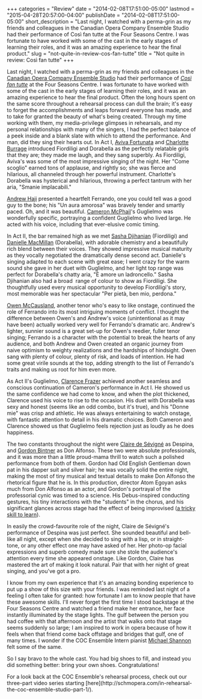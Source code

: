 +++
categories = "Review"
date = "2014-02-08T17:51:00-05:00"
lastmod = "2015-04-28T20:57:00-04:00"
publishDate = "2014-02-08T17:51:00-05:00"
short_description = "Last night, I watched with a perma-grin as my friends and colleagues in the Canadian Opera Company Ensemble Studio had their performance of Così fan tutte at the Four Seasons Centre. I was fortunate to have worked with some of the cast in the early stages of learning their roles, and it was an amazing experience to hear the final product."
slug = "not-quite-in-review-cos-fan-tutte"
title = "Not quite in review: Così fan tutte"
+++

Last night, I watched with a perma-grin as my friends and colleagues in the [Canadian Opera Company Ensemble Studio](http://www.coc.ca/aboutthecoc/companymembers/EnsembleStudio.aspx) had their performance of [_Così fan tutte_](http://www.coc.ca/PerformancesAndTickets/1314Season/CosiFanTutte/EnsembleStudioPerformance.aspx) at the Four Seasons Centre. I was fortunate to have worked with some of the cast in the early stages of learning their roles, and it was an amazing experience to hear the final product. Often the long hours spent on the same score throughout a rehearsal process can dull the brain; it's easy to forget the accomplishments and leaps forward everyone has made, and to take for granted the beauty of what's being created. Through my time working with them, my media-privilege glimpses in rehearsals, and my personal relationships with many of the singers, I had the perfect balance of a peek inside and a blank slate with which to attend the performance.
And man, did they sing their hearts out. In Act I, [Aviva Fortunata](https://twitter.com/AvivaFortunata) and [Charlotte Burrage](https://twitter.com/burragec) introduced Fiordiligi and Dorabella as the perfectly relatable girls that they are; they made me laugh, and they sang superbly. As Fiordiligi, Aviva's was some of the most impressive singing of the night. Her "Come scoglio" earned tons of applause, and rightly so; she was fierce and hilarious, all channeled through her powerful instrument. Charlotte's Dorabella was hysterical and hilarious, throwing a perfect tantrum with her aria, "Smanie implacabili."

[Andrew Haji](http://www.andrewhaji.com/) presented a heartfelt Ferrando, one you could tell was a good guy to the bone; his "Un aura amorosa" was bravely tender and smartly paced. Oh, and it was beautiful. [Cameron McPhail](https://twitter.com/Cameron_McPhail)'s Guglielmo was wonderfully specific, portraying a confident Guglielmo who lived large. He acted with his voice, including that ever-elusive comic timing.

In Act II, the bar remained high as we met [Sasha Djihanian](https://twitter.com/SashaDjihanian) (Fiordiligi) and [Danielle MacMillan](https://twitter.com/MezzoSopranoDan) (Dorabella), with adorable chemistry and a beautifully rich blend between their voices. They showed impressive musical maturity as they vocally negotiated the dramatically dense second act. Danielle's singing adapted to each scene with great ease; I went crazy for the warm sound she gave in her duet with Guglielmo, and her light top range was perfect for Dorabella's chatty aria, "È amore un ladroncello." Sasha Djihanian also had a broad  range of colour to show as Fiordiligi. She thoughtfully used every musical opportunity to develop Fiordiligi's story, most memorable was her spectacular "Per pietà, ben mio, perdona."

[Owen McCausland](http://www.coc.ca/ExploreAndLearn/NewToOpera/OnlineLearningCentre/ParlandoTheCOCBlog.aspx?EntryID=24213), another tenor who's easy to like onstage, continued the role of Ferrando into its most intriguing moments of conflict. I thought the difference between Owen's and Andrew's voice (unintentional as it may have been) actually worked very well for Ferrando's dramatic arc. Andrew's lighter, sunnier sound is a great set-up for Owen's reedier, fuller tenor singing; Ferrando is a character with the potential to break the hearts of any audience, and both Andrew and Owen created an organic journey from naive optimism to weighty realizations and the hardships of hindsight. Owen sang with plenty of colour, plenty of risk, and loads of intention. He had some great virile sounds at the top, adding strength to the list of Ferrando's traits and making us root for him even more.

As Act II's Guglielmo, [Clarence Frazer](https://twitter.com/clarencefrazer) achieved another seamless and conscious continuation of Cameron's performance in Act I. He showed us the same confidence we had come to know, and when the plot thickened, Clarence used his voice to rise to the occasion. His duet with Dorabella was sexy and honest (seems like an odd combo, but it's true), and his "Donne mie" was crisp and athletic. He was always entertaining to watch onstage, with fantastic attention to detail in his dramatic choices. Both Cameron and Clarence showed us that Guglielmo feels rejection just as loudly as he does happiness.

The two constants throughout the night were [Claire de Sévigné](http://www.clairedesevigne.com/) as Despina, and [Gordon Bintner](http://www.ariamanagement.com/en/nos-artistes/gordon-bintner-w/) as Don Alfonso. These two were absolute professionals, and it was more than a little proud-mama thrill to watch such a polished performance from both of them. Gordon had Old English Gentleman down pat in his dapper suit and silver hair; he was vocally solid the entire night, making the most of tiny musical and textual details to make Don Alfonso the rhetorical figure that he is. In this production, director Atom Egoyan asks much from Don Alfonso as an actor, and Gordon's portrayal of the professorial cynic was timed to a science. His Debus-inspired conducting gestures, his tiny interactions with the "students" in the chorus, and his significant glances across stage had the effect of being improvised ([a tricky skill to learn](http://schmopera.com/classical-musics-cock-eyed-optimism/)).

In easily the crowd-favourite role of the night, Claire de Sévigné's performance of Despina was just perfect. She sounded beautiful and bell-like all night, except when she decided to sing with a lisp, or in straight-tone, or any other effect one may have asked of her. Her photo-op facial expressions and superb comedy made sure she stole the audience's attention every time she appeared onstage. Like Gordon, Claire has mastered the art of making it look natural. Pair that with her night of great singing, and you've got a pro.

I know from my own experience that it's an amazing bonding experience to put up a show of this size with your friends. I was reminded last night of a feeling I often take for granted: how fortunate I am to know people that have these awesome skills. I'll never forget the first time I stood backstage at the Four Seasons Centre and watched a friend make her entrance, her face instantly illuminated by the stage lights. The gulf between the person you had coffee with that afternoon and the artist that walks onto that stage seems suddenly so large; I am inspired to work in opera because of how it feels when that friend come back offstage and bridges that gulf, one of many times. I wonder if the COC Ensemble Intern pianist [Michael Shannon](http://michaelshannon.ca/) felt some of the same.

So I say bravo to the whole cast. You had big shoes to fill, and instead you did something better: bring your own shoes. Congratulations!

<div class="intro">For a look back at the COC Ensemble's rehearsal process, check out our three-part video series starting [here](http://schmopera.com/in-rehearsal-the-coc-ensemble-studio-part-1/).</div>
